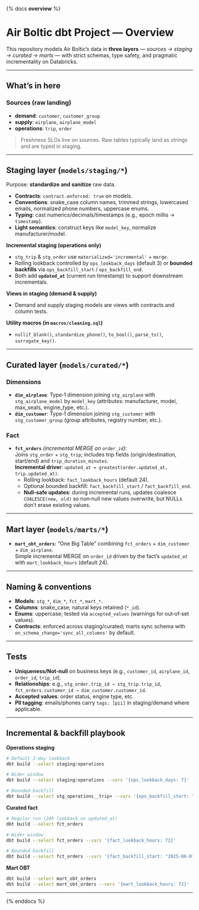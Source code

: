 {% docs __overview__ %}

# Air Boltic dbt Project — Overview

This repository models Air Boltic’s data in **three layers** — *sources → staging → curated → marts* — with strict schemas, type safety, and pragmatic incrementality on Databricks.

---

## What’s in here

### Sources (raw landing)
- **demand**: `customer`, `customer_group`
- **supply**: `airplane`, `airplane_model`
- **operations**: `trip`, `order`

> Freshness SLOs live on sources. Raw tables typically land as strings and are typed in staging.

---

## Staging layer (`models/staging/*`)

Purpose: **standardize and sanitize** raw data.
- **Contracts**: `contract.enforced: true` on models.
- **Conventions**: snake_case column names, trimmed strings, lowercased emails, normalized phone numbers, uppercase enums.
- **Typing**: cast numerics/decimals/timestamps (e.g., epoch millis → `timestamp`).
- **Light semantics**: construct keys like `model_key`, normalize manufacturer/model.

**Incremental staging (operations only)**  
- `stg_trip` & `stg_order` use `materialized='incremental'` + `merge`.
- Rolling lookback controlled by `ops_lookback_days` (default 3) or **bounded backfills** via `ops_backfill_start` / `ops_backfill_end`.
- Both add **`updated_at`** (current run timestamp) to support downstream incrementals.

**Views in staging (demand & supply)**  
- Demand and supply staging models are views with contracts and column tests.

**Utility macros (in `macros/cleaning.sql`)**
- `nullif_blank()`, `standardize_phone()`, `to_bool()`, `parse_ts()`, `surrogate_key()`.

---

## Curated layer (`models/curated/*`)

### Dimensions
- **`dim_airplane`**: Type‑1 dimension joining `stg_airplane` with `stg_airplane_model` by `model_key` (attributes: manufacturer, model, max_seats, engine_type, etc.).
- **`dim_customer`**: Type‑1 dimension joining `stg_customer` with `stg_customer_group` (group attributes, registry number, etc.).

### Fact
- **`fct_orders`** *(incremental MERGE on `order_id`)*:  
  Joins `stg_order` + `stg_trip`; includes trip fields (origin/destination, start/end) and `trip_duration_minutes`.  
  **Incremental driver**: `updated_at = greatest(order.updated_at, trip.updated_at)`.
  - Rolling lookback: `fact_lookback_hours` (default 24).
  - Optional bounded backfill: `fact_backfill_start` / `fact_backfill_end`.
  - **Null‑safe updates**: during incremental runs, updates coalesce `COALESCE(new, old)` so non‑null new values overwrite, but NULLs don’t erase existing values.

---

## Mart layer (`models/marts/*`)

- **`mart_obt_orders`**: “One Big Table” combining `fct_orders` + `dim_customer` + `dim_airplane`.  
  Simple incremental MERGE on `order_id` driven by the fact’s `updated_at` with `mart_lookback_hours` (default 24).

---

## Naming & conventions

- **Models**: `stg_*`, `dim_*`, `fct_*`, `mart_*`.
- **Columns**: snake_case; natural keys retained (`*_id`).  
- **Enums**: uppercase; tested via `accepted_values` (warnings for out‑of‑set values).
- **Contracts**: enforced across staging/curated; marts sync schema with `on_schema_change='sync_all_columns'` by default.

---

## Tests

- **Uniqueness/Not‑null** on business keys (e.g., `customer_id`, `airplane_id`, `order_id`, `trip_id`).  
- **Relationships**: e.g., `stg_order.trip_id → stg_trip.trip_id`, `fct_orders.customer_id → dim_customer.customer_id`.  
- **Accepted values**: order status, engine type, etc.
- **PII tagging**: emails/phones carry `tags: [pii]` in staging/demand where applicable.

---

## Incremental & backfill playbook

**Operations staging**
```bash
# Default 3‑day lookback
dbt build --select staging:operations

# Wider window
dbt build --select staging:operations --vars '{ops_lookback_days: 7}'

# Bounded backfill
dbt build --select stg_operations__trip+ --vars '{ops_backfill_start: "2025-06-01 00:00:00", ops_backfill_end: "2025-06-10 00:00:00"}'
```

**Curated fact**
```bash
# Regular run (24h lookback on updated_at)
dbt build --select fct_orders

# Wider window
dbt build --select fct_orders --vars '{fact_lookback_hours: 72}'

# Bounded backfill
dbt build --select fct_orders --vars '{fact_backfill_start: "2025-06-01 00:00:00", fact_backfill_end: "2025-06-10 00:00:00"}'
```

**Mart OBT**
```bash
dbt build --select mart_obt_orders
dbt build --select mart_obt_orders --vars '{mart_lookback_hours: 72}'
```

---

{% enddocs %}